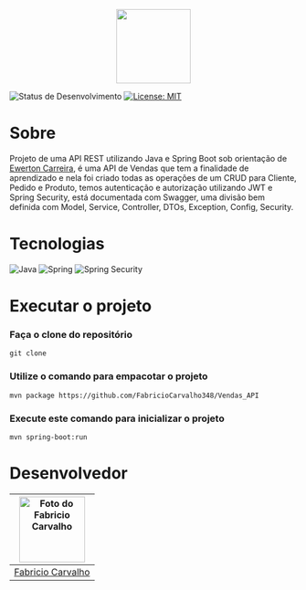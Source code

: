 <p align="center">
  <img src="https://img.shields.io/badge/Vendas-API-blue" height="130">
</p>

![Status de Desenvolvimento](https://img.shields.io/badge/Status-Concluido-green)
[![License: MIT](https://img.shields.io/badge/License-MIT-green.svg)](https://opensource.org/licenses/MIT)

# Sobre
<p>Projeto de uma API REST utilizando Java e Spring Boot sob orientação de <a href="https://www.linkedin.com/in/ewerton-carreira-dev/">Ewerton Carreira</a>, é uma API de Vendas que tem a finalidade de aprendizado e nela foi criado todas as operações de um CRUD para Cliente, Pedido e Produto, temos autenticação e autorização utilizando JWT e Spring Security, está documentada com Swagger, uma divisão bem definida com Model, Service, Controller, DTOs, Exception, Config, Security.</p>

# Tecnologias

![Java](https://img.shields.io/badge/Java-6DB33F?style=for-the-badge&logo=openjdk&logoColor=white)
![Spring](https://img.shields.io/badge/Spring-6DB33F?style=for-the-badge&logo=spring&logoColor=white)
![Spring Security](https://img.shields.io/badge/Spring_Security-6DB33F?style=for-the-badge&logo=Spring-Security&logoColor=white)

# Executar o projeto

### Faça o clone do repositório
```
git clone
```

### Utilize o comando para empacotar o projeto
```
mvn package https://github.com/FabricioCarvalho348/Vendas_API
```

### Execute este comando para inicializar o projeto
```
mvn spring-boot:run
```

# Desenvolvedor

<a href="https://www.linkedin.com/in/inacio-fabricio-carvalho/"><img src="https://media.licdn.com/dms/image/C4D03AQFoTixlHmtQjA/profile-displayphoto-shrink_800_800/0/1650395440554?e=1704326400&v=beta&t=MLW4OBEAkl2qgVfo6PaCUB78vkDibYXv1prHaS9IHWQ" alt="Foto do Fabricio Carvalho" width="115"/></a> |
|:-:
<a href="https://www.linkedin.com/in/inacio-fabricio-carvalho/">Fabricio Carvalho</a> |
